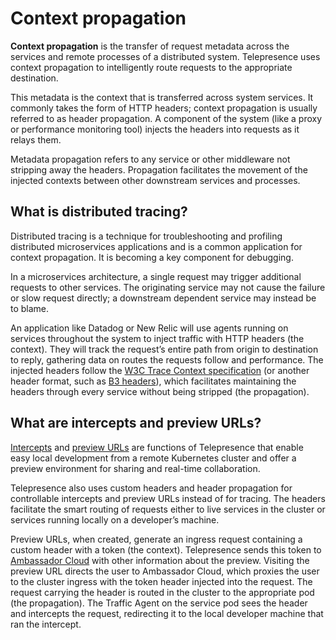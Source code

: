 # Context propagation

**Context propagation** is the transfer of request metadata across the services and remote processes of a distributed system. Telepresence uses context propagation to intelligently route requests to the appropriate destination.

This metadata is the context that is transferred across system services. It commonly takes the form of HTTP headers; context propagation is usually referred to as header propagation. A component of the system (like a proxy or performance monitoring tool) injects the headers into requests as it relays them.

Metadata propagation refers to any service or other middleware not stripping away the headers. Propagation facilitates the movement of the injected contexts between other downstream services and processes.


## What is distributed tracing?

Distributed tracing is a technique for troubleshooting and profiling distributed microservices applications and is a common application for context propagation. It is becoming a key component for debugging.

In a microservices architecture, a single request may trigger additional requests to other services. The originating service may not cause the failure or slow request directly; a downstream dependent service may instead be to blame.

An application like Datadog or New Relic will use agents running on services throughout the system to inject traffic with HTTP headers (the context). They will track the request’s entire path from origin to destination to reply, gathering data on routes the requests follow and performance. The injected headers follow the [W3C Trace Context specification](https://www.w3.org/TR/trace-context/) (or another header format, such as [B3 headers](https://github.com/openzipkin/b3-propagation)), which facilitates maintaining the headers through every service without being stripped (the propagation).


## What are intercepts and preview URLs?

[Intercepts](../../reference/intercepts) and [preview URLs](../../howtos/preview-urls/) are functions of Telepresence that enable easy local development from a remote Kubernetes cluster and offer a preview environment for sharing and real-time collaboration.

Telepresence also uses custom headers and header propagation for controllable intercepts and preview URLs instead of for tracing. The headers facilitate the smart routing of requests either to live services in the cluster or services running locally on a developer’s machine.

Preview URLs, when created, generate an ingress request containing a custom header with a token (the context). Telepresence sends this token to [Ambassador Cloud](https://app.getambassador.io) with other information about the preview. Visiting the preview URL directs the user to Ambassador Cloud, which proxies the user to the cluster ingress with the token header injected into the request. The request carrying the header is routed in the cluster to the appropriate pod (the propagation). The Traffic Agent on the service pod sees the header and intercepts the request, redirecting it to the local developer machine that ran the intercept.

